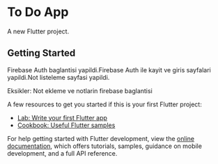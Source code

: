 #  To Do App

A new Flutter project.

## Getting Started

Firebase Auth baglantisi yapildi.Firebase Auth ile kayit ve giris sayfalari yapildi.Not listeleme sayfasi yapildi.

Eksikler: Not ekleme ve notlarin firebase baglantisi

A few resources to get you started if this is your first Flutter project:

- [Lab: Write your first Flutter app](https://docs.flutter.dev/get-started/codelab)
- [Cookbook: Useful Flutter samples](https://docs.flutter.dev/cookbook)

For help getting started with Flutter development, view the
[online documentation](https://docs.flutter.dev/), which offers tutorials,
samples, guidance on mobile development, and a full API reference.
